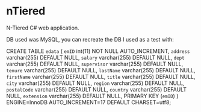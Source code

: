# nTiered
N-Tiered C# web application.


DB used was MySQL, you can recreate the DB I used as a test with:

CREATE TABLE `edata` (
  `emID` int(11) NOT NULL AUTO_INCREMENT,
  `address` varchar(255) DEFAULT NULL,
  `salary` varchar(255) DEFAULT NULL,
  `dept` varchar(255) DEFAULT NULL,
  `supervisor` varchar(255) DEFAULT NULL,
  `tenure` varchar(255) DEFAULT NULL,
  `lastName` varchar(255) DEFAULT NULL,
  `firstName` varchar(255) DEFAULT NULL,
  `title` varchar(255) DEFAULT NULL,
  `city` varchar(255) DEFAULT NULL,
  `region` varchar(255) DEFAULT NULL,
  `postalCode` varchar(255) DEFAULT NULL,
  `country` varchar(255) DEFAULT NULL,
  `extension` varchar(255) DEFAULT NULL,
  PRIMARY KEY (`emID`)
) ENGINE=InnoDB AUTO_INCREMENT=17 DEFAULT CHARSET=utf8;
